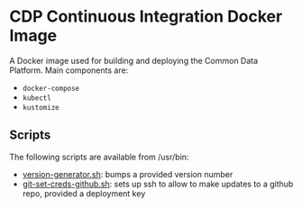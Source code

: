 CDP Continuous Integration Docker Image
=======================================

A Docker image used for building and deploying the Common Data Platform. Main components are:

* `docker-compose`
* `kubectl`
* `kustomize`

## Scripts

The following scripts are available from /usr/bin:

* [version-generator.sh](./deployment-scripts/version-generator.sh): bumps a provided version number
* [git-set-creds-github.sh](./deployment-scripts/git-set-creds-github.sh): sets up ssh to allow to make updates to a github repo, provided a deployment key